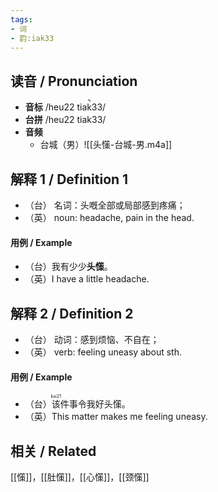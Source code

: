 ```yaml
---
tags:
- 词
- 韵:iak33
---
```


## __读音__ / Pronunciation

- __音标__ /heu22 tiak̚33/
- __台拼__ /heu22 tiak33/
- __音频__
	- 台城（男）![[头憡-台城-男.m4a]]
## 解释 1 / Definition 1 

- （台） 名词：头嘅全部或局部感到疼痛；
- （英） noun: headache, pain in the head.

#### 用例 / Example 

- （台）我有少少**头憡**。
- （英）I have a little headache.

## 解释 2 / Definition 2

- （台） 动词：感到烦恼、不自在；
- （英） verb: feeling uneasy about sth.

#### 用例 / Example

- （台）<ruby>该<rt>koi21</rt></ruby>件事令我好头憡。
- （英）This matter makes me feeling uneasy.


## 相关 / Related

[[憡]]，[[肚憡]]，[[心憡]]，[[颈憡]]
